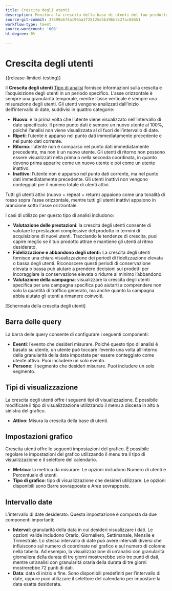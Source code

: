 ```yaml
---
title: Crescita degli utenti
description: Monitora la crescita della base di utenti del tuo prodotto.
source-git-commit: 37699a674a190aa2f28125d5b39bb3c27ac88551
workflow-type: tm+mt
source-wordcount: '606'
ht-degree: 0%

---
```


# Crescita degli utenti

{{release-limited-testing}}

Il **Crescita degli utenti** [Tipo di analisi](overview.md) fornisce informazioni sulla crescita e l’acquisizione degli utenti in un periodo specifico. L’asse orizzontale è sempre una granularità temporale, mentre l’asse verticale è sempre una misurazione degli utenti. Gli utenti vengono analizzati dall’inizio dell’intervallo di date, suddivisi in quattro categorie:

* **Nuovo**: è la prima volta che l’utente viene visualizzato nell’intervallo di date specificato. Il primo punto dati è sempre un nuovo utente al 100%, poiché l’analisi non viene visualizzata al di fuori dell’intervallo di date.
* **Ripeti**: l’utente è apparso nel punto dati immediatamente precedente e nel punto dati corrente.
* **Ritorno**: l’utente non è comparso nel punto dati immediatamente precedente, ma non è un nuovo utente. Gli utenti di ritorno non possono essere visualizzati nella prima o nella seconda coordinata, in quanto devono prima apparire come un nuovo utente e poi come un utente inattivo.
* **Inattivo**: l’utente non è apparso nel punto dati corrente, ma nel punto dati immediatamente precedente. Gli utenti inattivi non vengono conteggiati per il numero totale di utenti attivi.

Tutti gli utenti attivi (nuovo + repeat + return) appaiono come una tonalità di rosso sopra l&#39;asse orizzontale, mentre tutti gli utenti inattivi appaiono in arancione sotto l&#39;asse orizzontale.

I casi di utilizzo per questo tipo di analisi includono:

* **Valutazione delle prestazioni**: la crescita degli utenti consente di valutare le prestazioni complessive del prodotto in termini di acquisizione di nuovi utenti. Tracciando le tendenze di crescita, puoi capire meglio se il tuo prodotto attrae e mantiene gli utenti al ritmo desiderato.
* **Fidelizzazione e abbandono degli utenti:** La crescita degli utenti fornisce una chiara visualizzazione dei periodi di fidelizzazione elevata o bassa degli utenti. Riconoscere questi periodi di conservazione elevata o bassa può aiutare a prendere decisioni sui prodotti per incoraggiare la conservazione elevata o ridurre al minimo l’abbandono.
* **Valutazione della campagna**: visualizzare la crescita degli utenti specifica per una campagna specifica può aiutarti a comprendere non solo la quantità di traffico generato, ma anche quanto la campagna abbia aiutato gli utenti a rimanere coinvolti.

[Schermata della crescita degli utenti]

## Barra delle query

La barra delle query consente di configurare i seguenti componenti:

* **Eventi**: l’evento che desideri misurare. Poiché questo tipo di analisi è basato su utente, un utente può toccare l’evento una volta all’interno della granularità della data impostata per essere conteggiato come utente attivo. Puoi includere un solo evento.
* **Persone**: il segmento che desideri misurare. Puoi includere un solo segmento.

## Tipi di visualizzazione

La crescita degli utenti offre i seguenti tipi di visualizzazione. È possibile modificare il tipo di visualizzazione utilizzando il menu a discesa in alto a sinistra del grafico.

* **Attivo:** Misura la crescita della base di utenti.

## Impostazioni grafico

Crescita utenti offre le seguenti impostazioni del grafico. È possibile regolare le impostazioni del grafico utilizzando il menu tra il tipo di visualizzazione e il selettore del calendario.

* **Metrica**: la metrica da misurare. Le opzioni includono Numero di utenti e Percentuale di utenti.
* **Tipo di grafico**: tipo di visualizzazione che desideri utilizzare. Le opzioni disponibili sono Barre sovrapposte e Aree sovrapposte.

## Intervallo date

L’intervallo di date desiderato. Questa impostazione è composta da due componenti importanti:

* **Interval**: granularità della data in cui desideri visualizzare i dati. Le opzioni valide includono Orario, Giornaliero, Settimanale, Mensile e Trimestrale. Lo stesso intervallo di date può avere intervalli diversi che influiscono sul numero di coordinate nel grafico e sul numero di colonne nella tabella. Ad esempio, la visualizzazione di un’analisi con granularità giornaliera della durata di tre giorni mostrerebbe solo tre punti di dati, mentre un’analisi con granularità oraria della durata di tre giorni mostrerebbe 72 punti di dati.
* **Data**: data di inizio e fine. Sono disponibili predefiniti per l’intervallo di date, oppure puoi utilizzare il selettore del calendario per impostare la data esatta desiderata.
